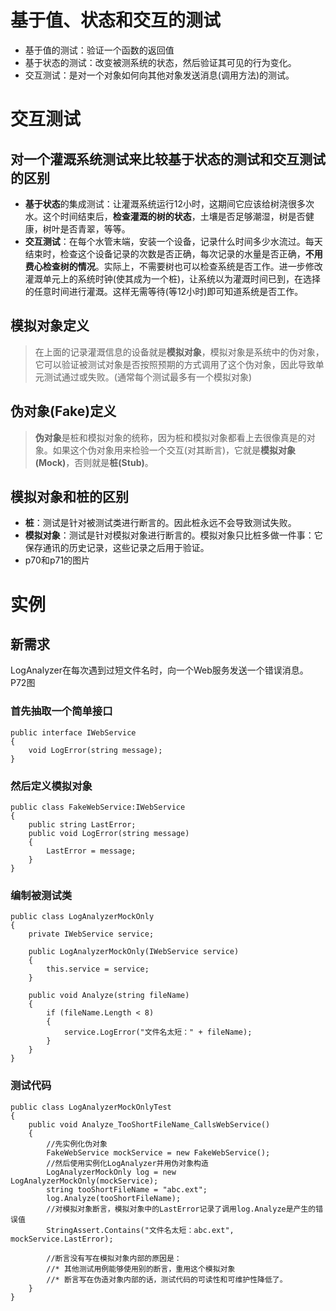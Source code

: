 # 基于值、状态和交互的测试
  * 基于值的测试：验证一个函数的返回值
  * 基于状态的测试：改变被测系统的状态，然后验证其可见的行为变化。
  * 交互测试：是对一个对象如何向其他对象发送消息(调用方法)的测试。

# 交互测试
## 对一个灌溉系统测试来比较基于状态的测试和交互测试的区别
* **基于状态**的集成测试：让灌溉系统运行12小时，这期间它应该给树浇很多次水。这个时间结束后，**检查灌溉的树的状态**，土壤是否足够潮湿，树是否健康，树叶是否青翠，等等。
* **交互测试**：在每个水管末端，安装一个设备，记录什么时间多少水流过。每天结束时，检查这个设备记录的次数是否正确，每次记录的水量是否正确，**不用费心检查树的情况**。实际上，不需要树也可以检查系统是否工作。进一步修改灌溉单元上的系统时钟(使其成为一个桩)，让系统以为灌溉时间已到，在选择的任意时间进行灌溉。这样无需等待(等12小时)即可知道系统是否工作。

## 模拟对象定义
> 在上面的记录灌溉信息的设备就是**模拟对象**，模拟对象是系统中的伪对象，它可以验证被测试对象是否按照预期的方式调用了这个伪对象，因此导致单元测试通过或失败。(通常每个测试最多有一个模拟对象)

## 伪对象(Fake)定义
> **伪对象**是桩和模拟对象的统称，因为桩和模拟对象都看上去很像真是的对象。如果这个伪对象用来检验一个交互(对其断言)，它就是**模拟对象(Mock)**，否则就是**桩(Stub)**。

## 模拟对象和桩的区别
* **桩**：测试是针对被测试类进行断言的。因此桩永远不会导致测试失败。
* **模拟对象**：测试是针对模拟对象进行断言的。模拟对象只比桩多做一件事：它保存通讯的历史记录，这些记录之后用于验证。
* p70和p71的图片

# 实例
## 新需求
  LogAnalyzer在每次遇到过短文件名时，向一个Web服务发送一个错误消息。
  P72图

### 首先抽取一个简单接口

```
public interface IWebService
{
    void LogError(string message);
}
```

### 然后定义模拟对象

```
public class FakeWebService:IWebService
{
    public string LastError;
    public void LogError(string message)
    {
        LastError = message;
    }
}
```

### 编制被测试类

```
public class LogAnalyzerMockOnly
{
    private IWebService service;

    public LogAnalyzerMockOnly(IWebService service)
    {
        this.service = service;
    }

    public void Analyze(string fileName)
    {
        if (fileName.Length < 8)
        {
            service.LogError("文件名太短：" + fileName);
        }
    }
}
```

### 测试代码

```
public class LogAnalyzerMockOnlyTest
{
    public void Analyze_TooShortFileName_CallsWebService()
    {
        //先实例化伪对象
        FakeWebService mockService = new FakeWebService();
        //然后使用实例化LogAnalyzer并用伪对象构造
        LogAnalyzerMockOnly log = new LogAnalyzerMockOnly(mockService);
        string tooShortFileName = "abc.ext";
        log.Analyze(tooShortFileName);
        //对模拟对象断言，模拟对象中的LastError记录了调用log.Analyze是产生的错误值
        StringAssert.Contains("文件名太短：abc.ext", mockService.LastError);
        
        //断言没有写在模拟对象内部的原因是：
        //* 其他测试用例能够使用别的断言，重用这个模拟对象
        //* 断言写在伪造对象内部的话，测试代码的可读性和可维护性降低了。
    }
}
```
